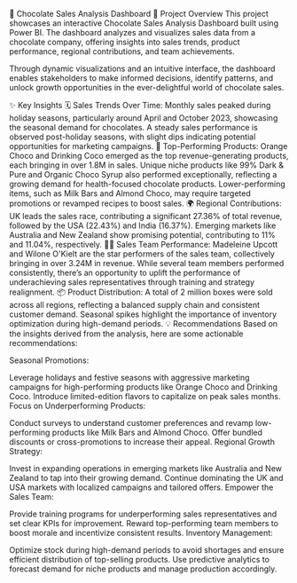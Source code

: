 🍫 Chocolate Sales Analysis Dashboard
📖 Project Overview
This project showcases an interactive Chocolate Sales Analysis Dashboard built using Power BI. The dashboard analyzes and visualizes sales data from a chocolate company, offering insights into sales trends, product performance, regional contributions, and team achievements.

Through dynamic visualizations and an intuitive interface, the dashboard enables stakeholders to make informed decisions, identify patterns, and unlock growth opportunities in the ever-delightful world of chocolate sales.

✨ Key Insights
🗓️ Sales Trends Over Time:
Monthly sales peaked during holiday seasons, particularly around April and October 2023, showcasing the seasonal demand for chocolates.
A steady sales performance is observed post-holiday seasons, with slight dips indicating potential opportunities for marketing campaigns.
🍬 Top-Performing Products:
Orange Choco and Drinking Coco emerged as the top revenue-generating products, each bringing in over 1.8M in sales.
Unique niche products like 99% Dark & Pure and Organic Choco Syrup also performed exceptionally, reflecting a growing demand for health-focused chocolate products.
Lower-performing items, such as Milk Bars and Almond Choco, may require targeted promotions or revamped recipes to boost sales.
🌍 Regional Contributions:
UK leads the sales race, contributing a significant 27.36% of total revenue, followed by the USA (22.43%) and India (16.37%).
Emerging markets like Australia and New Zealand show promising potential, contributing to 11% and 11.04%, respectively.
🧑‍💼 Sales Team Performance:
Madeleine Upcott and Wilone O'Kielt are the star performers of the sales team, collectively bringing in over 3.24M in revenue.
While several team members performed consistently, there’s an opportunity to uplift the performance of underachieving sales representatives through training and strategy realignment.
📦 Product Distribution:
A total of 2 million boxes were sold across all regions, reflecting a balanced supply chain and consistent customer demand.
Seasonal spikes highlight the importance of inventory optimization during high-demand periods.
💡 Recommendations
Based on the insights derived from the analysis, here are some actionable recommendations:

Seasonal Promotions:

Leverage holidays and festive seasons with aggressive marketing campaigns for high-performing products like Orange Choco and Drinking Coco.
Introduce limited-edition flavors to capitalize on peak sales months.
Focus on Underperforming Products:

Conduct surveys to understand customer preferences and revamp low-performing products like Milk Bars and Almond Choco.
Offer bundled discounts or cross-promotions to increase their appeal.
Regional Growth Strategy:

Invest in expanding operations in emerging markets like Australia and New Zealand to tap into their growing demand.
Continue dominating the UK and USA markets with localized campaigns and tailored offers.
Empower the Sales Team:

Provide training programs for underperforming sales representatives and set clear KPIs for improvement.
Reward top-performing team members to boost morale and incentivize consistent results.
Inventory Management:

Optimize stock during high-demand periods to avoid shortages and ensure efficient distribution of top-selling products.
Use predictive analytics to forecast demand for niche products and manage production accordingly.
